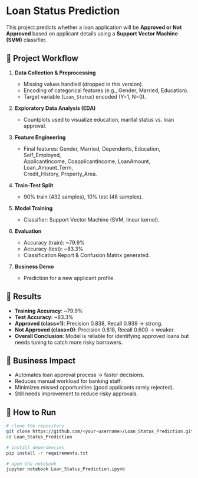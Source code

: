 # Loan Status Prediction

This project predicts whether a loan application will be **Approved or Not Approved** based on applicant details using a **Support Vector Machine (SVM)** classifier.

## 🔹 Project Workflow
1. **Data Collection & Preprocessing**
   - Missing values handled (dropped in this version).
   - Encoding of categorical features (e.g., Gender, Married, Education).
   - Target variable (`Loan_Status`) encoded (Y=1, N=0).

2. **Exploratory Data Analysis (EDA)**
   - Countplots used to visualize education, marital status vs. loan approval.

3. **Feature Engineering**
   - Final features: Gender, Married, Dependents, Education, Self_Employed,  
     ApplicantIncome, CoapplicantIncome, LoanAmount, Loan_Amount_Term,  
     Credit_History, Property_Area.

4. **Train-Test Split**
   - 90% train (432 samples), 10% test (48 samples).

5. **Model Training**
   - Classifier: Support Vector Machine (SVM, linear kernel).

6. **Evaluation**
   - Accuracy (train): ~79.9%  
   - Accuracy (test): ~83.3%  
   - Classification Report & Confusion Matrix generated.

7. **Business Demo**
   - Prediction for a new applicant profile.

## 🔹 Results
- **Training Accuracy**: ~79.9%  
- **Test Accuracy**: ~83.3%  
- **Approved (class=1)**: Precision 0.838, Recall 0.939 → strong.  
- **Not Approved (class=0)**: Precision 0.818, Recall 0.600 → weaker.  
- **Overall Conclusion**: Model is reliable for identifying approved loans but needs tuning to catch more risky borrowers.

## 🔹 Business Impact
- Automates loan approval process → faster decisions.  
- Reduces manual workload for banking staff.  
- Minimizes missed opportunities (good applicants rarely rejected).  
- Still needs improvement to reduce risky approvals.  

## 🔹 How to Run
```bash
# clone the repository
git clone https://github.com/<your-username>/Loan_Status_Prediction.git
cd Loan_Status_Prediction

# install dependencies
pip install -r requirements.txt

# open the notebook
jupyter notebook Loan_Status_Prediction.ipynb
